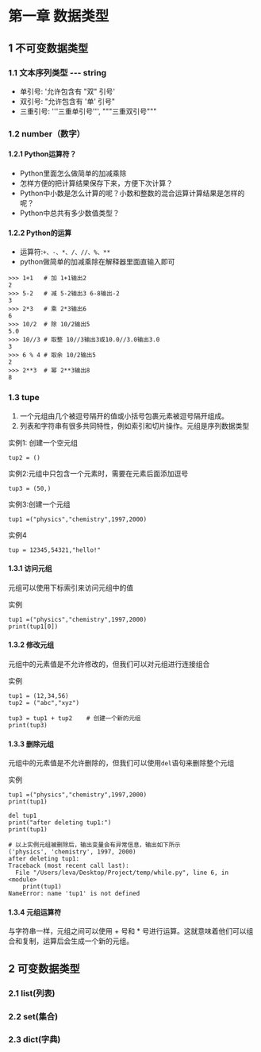 # 第一章 数据类型

## 1 不可变数据类型

### 1.1 文本序列类型 --- string
* 单引号: '允许包含有 "双" 引号'
* 双引号: "允许包含有 '单' 引号"
* 三重引号: '''三重单引号''', """三重双引号"""


### 1.2 number（数字）

#### 1.2.1 Python运算符？
* Python里面怎么做简单的加减乘除
* 怎样方便的把计算结果保存下来，方便下次计算？
* Python中小数是怎么计算的呢？小数和整数的混合运算计算结果是怎样的呢？
* Python中总共有多少数值类型？

#### 1.2.2 Python的运算
* 运算符:`+、-、*、/、//、%、**`
* python做简单的加减乘除在解释器里面直输入即可

```
>>> 1+1   # 加 1+1输出2
2
>>> 5-2   # 减 5-2输出3 6-8输出-2
3
>>> 2*3   # 乘 2*3输出6
6
>>> 10/2  # 除 10/2输出5
5.0
>>> 10//3 # 取整 10//3输出3或10.0//3.0输出3.0
3
>>> 6 % 4 # 取余 10/2输出5
2
>>> 2**3  # 幂 2**3输出8
8
```

### 1.3 tupe
1. 一个元组由几个被逗号隔开的值或小括号包裹元素被逗号隔开组成。
2. 列表和字符串有很多共同特性，例如索引和切片操作。元组是序列数据类型

实例1: 创建一个空元组
```
tup2 = ()
```

实例2:元组中只包含一个元素时，需要在元素后面添加逗号
```
tup3 = (50,)
```

实例3:创建一个元组
```
tup1 =("physics","chemistry",1997,2000)
```

实例4 
```
tup = 12345,54321,"hello!"
```

#### 1.3.1 访问元组
元组可以使用下标索引来访问元组中的值

实例
```
tup1 =("physics","chemistry",1997,2000)
print(tup1[0])
```

#### 1.3.2 修改元组
元组中的元素值是不允许修改的，但我们可以对元组进行连接组合

实例
```
tup1 = (12,34,56)
tup2 = ("abc","xyz")

tup3 = tup1 + tup2    # 创建一个新的元组
print(tup3)
```

#### 1.3.3 删除元组
元组中的元素值是不允许删除的，但我们可以使用`del`语句来删除整个元组

实例
```
tup1 =("physics","chemistry",1997,2000)
print(tup1)

del tup1
print("after deleting tup1:")
print(tup1)

# 以上实例元组被删除后，输出变量会有异常信息，输出如下所示
('physics', 'chemistry', 1997, 2000)
after deleting tup1:
Traceback (most recent call last):
  File "/Users/leva/Desktop/Project/temp/while.py", line 6, in <module>
    print(tup1)
NameError: name 'tup1' is not defined
```

#### 1.3.4 元组运算符
与字符串一样，元组之间可以使用 + 号和 * 号进行运算。这就意味着他们可以组合和复制，运算后会生成一个新的元组。


## 2 可变数据类型

### 2.1 list(列表)
### 2.2 set(集合)
### 2.3 dict(字典)